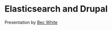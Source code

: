 Elasticsearch and Drupal
===========================

Presentation by [Bec White](http://palantir.net/about/team/bec-white)


